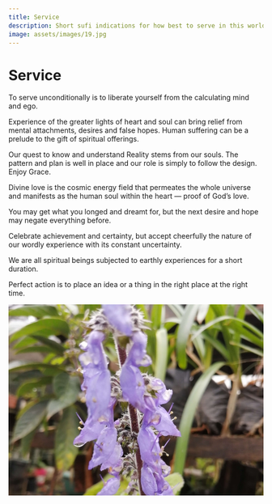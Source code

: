 ```yaml
---
title: Service
description: Short sufi indications for how best to serve in this world.
image: assets/images/19.jpg
---
```


# Service

<div class="aphorism-text">

To serve unconditionally is to liberate yourself from the calculating mind and ego.  

<div class="div"></div>

Experience of the greater lights of heart and soul can bring relief from mental attachments, desires and false hopes. Human suffering can be a prelude to the gift of spiritual offerings.  

<div class="div"></div>

Our quest to know and understand Reality stems from our souls. The pattern and plan is well in place and our role is simply to follow the design. Enjoy Grace. 

<div class="div"></div>

Divine love is the cosmic energy field that permeates the whole universe and manifests as the human soul within the heart — proof of God’s love. 

<div class="div"></div>

You may get what you longed and dreamt for, but the next desire and hope may negate everything before.

<div class="div"></div>

Celebrate achievement and certainty, but accept cheerfully the nature of our wordly experience with its constant uncertainty.

<div class="div"></div>

We are all spiritual beings subjected to earthly experiences for a short duration.  

<div class="div"></div>

Perfect action is to place an idea or a thing in the right place at the right time. 

<div class="div"></div>

</div>

![](../../assets/images/19.jpg)